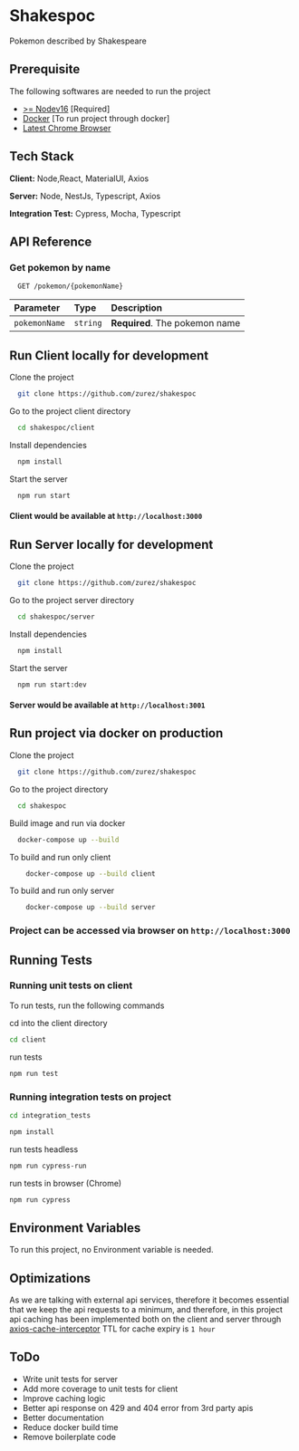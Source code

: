 
# Shakespoc

Pokemon described by Shakespeare

## Prerequisite

The following softwares are needed to run the project

- [>= Nodev16](https://nodejs.org/en/download/) [Required]
- [Docker](https://www.docker.com/products/docker-desktop/) [To run project through docker]
- [Latest Chrome Browser](https://www.google.com/chrome/)

## Tech Stack

**Client:** Node,React, MaterialUI, Axios

**Server:** Node, NestJs, Typescript, Axios

**Integration Test:**  Cypress, Mocha, Typescript

## API Reference

### Get pokemon by name

```http
  GET /pokemon/{pokemonName}
```

| Parameter | Type     | Description                |
| :-------- | :------- | :------------------------- |
| `pokemonName` | `string` | **Required**. The pokemon name |

## Run Client locally for development

Clone the project

```bash
  git clone https://github.com/zurez/shakespoc
```

Go to the project client directory

```bash
  cd shakespoc/client
```

Install dependencies

```bash
  npm install
```

Start the server

```bash
  npm run start
```

#### Client would be available at `http://localhost:3000`

## Run Server locally for development

Clone the project

```bash
  git clone https://github.com/zurez/shakespoc
```

Go to the project server directory

```bash
  cd shakespoc/server
```

Install dependencies

```bash
  npm install
```

Start the server

```bash
  npm run start:dev
```

#### Server would be available at `http://localhost:3001`

## Run project via docker on production

Clone the project

```bash
  git clone https://github.com/zurez/shakespoc
```

Go to the project directory

```bash
  cd shakespoc
```

Build image and run via docker

```bash
  docker-compose up --build
```

To build and run only client

```bash
    docker-compose up --build client
```

To build and run only server

```bash
    docker-compose up --build server
```

### Project can be accessed via browser on `http://localhost:3000`

## Running Tests

### Running unit tests on client

To run tests, run the following commands

cd into the client directory

```bash
cd client
```

run tests

```bash
npm run test
```

### Running integration tests on project

```bash
cd integration_tests
```

```bash
npm install
```

run tests headless

```bash
npm run cypress-run
```

run tests in browser (Chrome)

```bash
npm run cypress
```

## Environment Variables

To run this project, no Environment variable is needed.

## Optimizations

As we are talking with external api services, therefore it becomes essential
that we keep the api requests to a minimum, and therefore, in this project api caching has been implemented
both on the client and server through [axios-cache-interceptor](https://www.npmjs.com/package/axios-cache-interceptor)
TTL for cache expiry is `1 hour`

## ToDo

- Write unit tests for  server
- Add more coverage to unit tests for client
- Improve caching logic
- Better api response on 429 and 404 error from 3rd party apis
- Better documentation
- Reduce docker build time
- Remove boilerplate code
